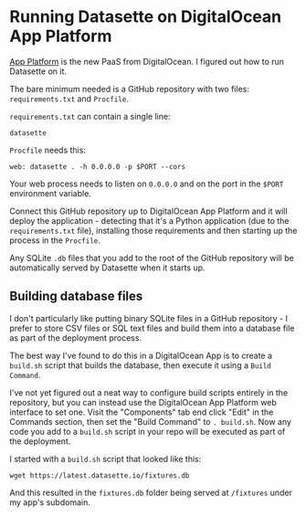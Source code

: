# Running Datasette on DigitalOcean App Platform

[App Platform](https://www.digitalocean.com/docs/app-platform/) is the new PaaS from DigitalOcean. I figured out how to run Datasette on it.

The bare minimum needed is a GitHub repository with two files: `requirements.txt` and `Procfile`.

`requirements.txt` can contain a single line:
```
datasette
```
`Procfile` needs this:
```
web: datasette . -h 0.0.0.0 -p $PORT --cors
```

Your web process needs to listen on `0.0.0.0` and on the port in the `$PORT` environment variable.

Connect this GitHub repository up to DigitalOcean App Platform and it will deploy the application - detecting that it's a Python application (due to the `requirements.txt` file), installing those requirements and then starting up the process in the `Procfile`.

Any SQLite `.db` files that you add to the root of the GitHub repository will be automatically served by Datasette when it starts up.

## Building database files

I don't particularly like putting binary SQLite files in a GitHub repository - I prefer to store CSV files or SQL text files and build them into a database file as part of the deployment process.

The best way I've found to do this in a DigitalOcean App is to create a `build.sh` script that builds the database, then execute it using a `Build Command`.

I've not yet figured out a neat way to configure build scripts entirely in the repository, but you can instead use the DigitalOcean App Platform web interface to set one. Visit the "Components" tab end click "Edit" in the Commands section, then set the "Build Command" to `. build.sh`. Now any code you add to a `build.sh` script in your repo will be executed as part of the deployment.

I started with a `build.sh` script that looked like this:

```
wget https://latest.datasette.io/fixtures.db
```
And this resulted in the `fixtures.db` folder being served at `/fixtures` under my app's subdomain.

